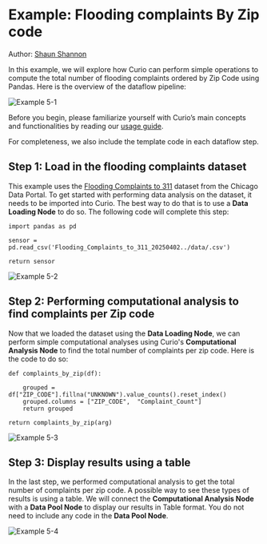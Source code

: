 ﻿# Example: Flooding complaints By Zip code

Author: [Shaun Shannon](https://github.com/shaun-shannon)

In this example, we will explore how Curio can perform simple operations to compute the total number of flooding complaints ordered by Zip Code using Pandas. Here is the overview of the dataflow pipeline:

![Example 5-1](images/5-1.png)

Before you begin, please familiarize yourself with Curio’s main concepts and functionalities by reading our [usage guide](https://github.com/urban-toolkit/curio/blob/main/docs/USAGE.md).

For completeness, we also include the template code in each dataflow step.

## Step 1: Load in the flooding complaints dataset

This example uses the [Flooding Complaints to 311](https://data.cityofchicago.org/Service-Requests/Flooding-Complaints-to-311/qrmr-m89j) dataset from the Chicago Data Portal. To get started with performing data analysis on the dataset, it needs to be imported into Curio. The best way to do that is to use a **Data Loading Node** to do so. The following code will complete this step:

```
import pandas as pd

sensor = pd.read_csv('Flooding_Complaints_to_311_20250402../data/.csv')

return sensor
```

![Example 5-2](images/5-2.png)

## Step 2: Performing computational analysis to find complaints per Zip code

Now that we loaded the dataset using the **Data Loading Node**, we can perform simple computational analyses using Curio's **Computational Analysis Node** to find the total number of complaints per zip code. Here is the code to do so:

```
def complaints_by_zip(df):

    grouped = df["ZIP_CODE"].fillna("UNKNOWN").value_counts().reset_index()
    grouped.columns = ["ZIP_CODE",  "Complaint_Count"]
    return grouped

return complaints_by_zip(arg)
```

![Example 5-3](images/5-3.png)

## Step 3: Display results using a table

In the last step, we performed computational analysis to get the total number of complaints per zip code. A possible way to see these types of results is using a table. We will connect the **Computational Analysis Node** with a **Data Pool Node** to display our results in Table format. You do not need to include any code in the **Data Pool Node**.

![Example 5-4](images/5-4.png)
